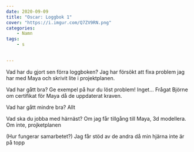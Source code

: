 ```yaml
---
date: 2020-09-09
title: "Oscar: Loggbok 1"
cover: "https://i.imgur.com/Q7ZV9RN.png"
categories: 
    - Namn
tags:
	- s

   
---
```



Vad har du gjort sen förra loggboken?
Jag har försökt att fixa problem jag har med Maya och skrivit lite i projektplanen.

Vad har gått bra? Ge exempel på hur du löst problem!
Inget... Frågat Björne om certifikat för Maya då de uppdaterat kraven.

Vad har gått mindre bra? 
Allt

Vad ska du jobba med härnäst?
Om jag får tillgång till Maya, 3d modellera. Om inte, projketplanen

(Hur fungerar samarbetet?)
Jag får stöd av de andra då min hjärna inte är på topp
